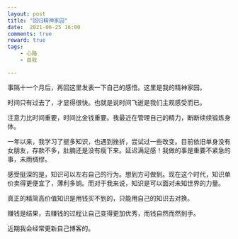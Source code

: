 ```yaml
---
layout: post
title: "回归精神家园"
date:  2021-06-25 16:00
comments: true
reward: true
tags: 
	- 心路
	- 自我

---
```


事隔十一个月后，再回这里发表一下自己的感悟。这里是我的精神家园。
<!-- more  -->

时间只有过去了，才显得很快。也就是说时间飞逝是我们主观感受而已。

注意力比时间重要，时间比金钱重要。我最近在管理自己的精力，断断续续锻炼身体。

一年以来，我学习了挺多知识，也遇到挫折，尝试过一些改变。目前依旧单身没有女朋友，存款不多，肚腩还是没有瘦下来。延迟满足感！我做的事是重要不紧急的事，未雨绸缪。

感受挺深的是，知识可以左右自己的行为。想到方可做到。现在这个时代，知识单价卖得更便宜了，薄利多销。而对于我来说，知识是可以面对未知世界的力量。

真正的精简高价值知识是用钱买不到的，只能用自己的知识去对换。

赚钱是结果，去赚钱的过程让自己变得更加优秀，而钱自然而然到手。

近期我会经常更新自己博客的。